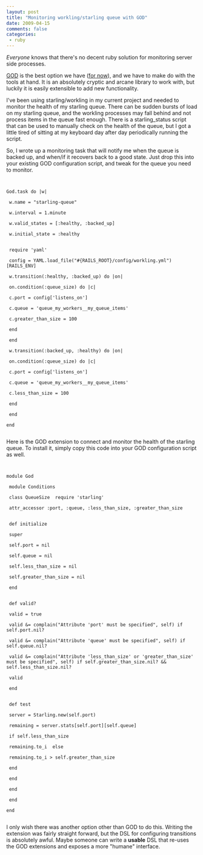 ```yaml
---
layout: post
title: "Monitoring workling/starling queue with GOD"
date: 2009-04-15
comments: false
categories:
 - ruby
---
```


_Everyone_ knows that there's no decent ruby solution for monitoring server side processes.
   
[GOD](http://god.rubyforge.org) is the best option we have ([for now](http://twitter.com/wireframe6464/status/1511506770)), and we have to make do with the tools at hand. It is an absolutely cryptic and arcane library to work with, but luckily it is easily extensible to add new functionality.

   
   
I've been using starling/workling in my current project and needed to monitor the health of my starling queue. There can be sudden bursts of load on my starling queue, and the workling processes may fall behind and not process items in the queue fast enough. There is a starling\_status script that can be used to manually check on the health of the queue, but I got a little tired of sitting at my keyboard day after day periodically running the script.

   
   
So, I wrote up a monitoring task that will notify me when the queue is backed up, and when/if it recovers back to a good state. Just drop this into your existing GOD configuration script, and tweak for the queue you need to monitor.

   
```

   
God.task do |w|
   
 w.name = "starling-queue"
   
 w.interval = 1.minute
   
 w.valid_states = [:healthy, :backed_up]
   
 w.initial_state = :healthy
   
   
 require 'yaml'
   
 config = YAML.load_file("#{RAILS_ROOT}/config/workling.yml")[RAILS_ENV]
   
 w.transition(:healthy, :backed_up) do |on|
   
 on.condition(:queue_size) do |c|
   
 c.port = config['listens_on']
   
 c.queue = 'queue_my_workers__my_queue_items'
   
 c.greater_than_size = 100
   
 end
   
 end
   
 w.transition(:backed_up, :healthy) do |on|
   
 on.condition(:queue_size) do |c|
   
 c.port = config['listens_on']
   
 c.queue = 'queue_my_workers__my_queue_items'
   
 c.less_than_size = 100
   
 end
   
 end
   
end
   
```

   
   
Here is the GOD extension to connect and monitor the health of the starling queue. To install it, simply copy this code into your GOD configuration script as well.

   
```

   
module God
   
 module Conditions
   
 class QueueSize  require 'starling'
   
 attr_accessor :port, :queue, :less_than_size, :greater_than_size
   
   
 def initialize
   
 super
   
 self.port = nil
   
 self.queue = nil
   
 self.less_than_size = nil
   
 self.greater_than_size = nil
   
 end
   
   
 def valid?
   
 valid = true
   
 valid &= complain("Attribute 'port' must be specified", self) if self.port.nil?
   
 valid &= complain("Attribute 'queue' must be specified", self) if self.queue.nil?
   
 valid &= complain("Attribute 'less_than_size' or 'greater_than_size' must be specified", self) if self.greater_than_size.nil? && self.less_than_size.nil?
   
 valid
   
 end
   
   
 def test
   
 server = Starling.new(self.port)
   
 remaining = server.stats[self.port][self.queue]
   
 if self.less_than_size
   
 remaining.to_i  else
   
 remaining.to_i > self.greater_than_size
   
 end
   
 end
   
 end
   
 end
   
end
   
```

   
   
I only wish there was another option other than GOD to do this. Writing the extension was fairly straight forward, but the DSL for configuring transitions is absolutely awful. Maybe someone can write a **usable** DSL that re-uses the GOD extensions and exposes a more "humane" interface.

